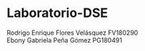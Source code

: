 # Laboratorio-DSE

Rodrigo Enrique Flores Velásquez			FV180290 <br />
Ebony Gabriela Peña Gómez		  PG180491
